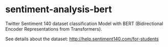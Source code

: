 # sentiment-analysis-bert
Twitter Sentiment 140 dataset classification Model with BERT (Bidirectional Encoder Representations from Transformers). 

See details about the dataset: http://help.sentiment140.com/for-students 



